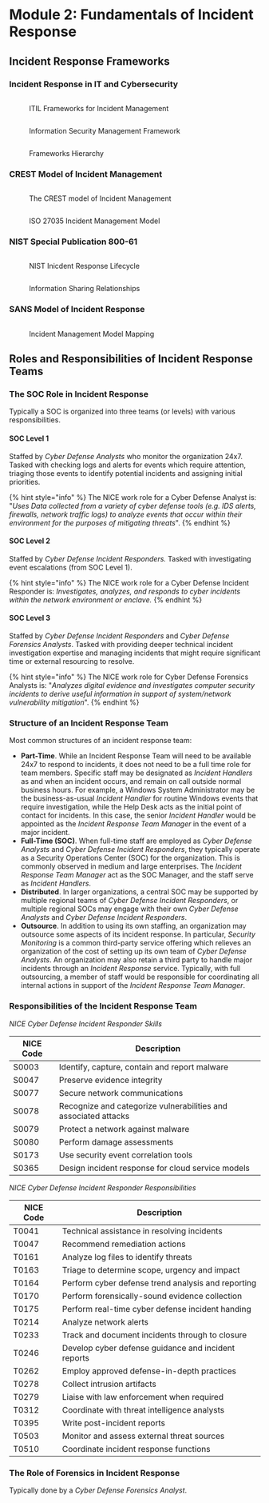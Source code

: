 # Module 2: Fundamentals of Incident Response

## Incident Response Frameworks

### Incident Response in IT and Cybersecurity

<figure><img src="../../../.gitbook/assets/image (3).png" alt=""><figcaption><p>ITIL Frameworks for Incident Management</p></figcaption></figure>

<figure><img src="../../../.gitbook/assets/image (1) (1).png" alt=""><figcaption><p>Information Security Management Framework</p></figcaption></figure>

<figure><img src="../../../.gitbook/assets/image (2) (1).png" alt=""><figcaption><p>Frameworks Hierarchy</p></figcaption></figure>

### CREST Model of Incident Management

<figure><img src="../../../.gitbook/assets/image (3) (1).png" alt=""><figcaption><p>The CREST model of Incident Management</p></figcaption></figure>

<figure><img src="../../../.gitbook/assets/image (4).png" alt=""><figcaption><p>ISO 27035 Incident Management Model</p></figcaption></figure>

### NIST Special Publication 800-61

<figure><img src="../../../.gitbook/assets/image (5).png" alt=""><figcaption><p>NIST Inicdent Response Lifecycle</p></figcaption></figure>

<figure><img src="../../../.gitbook/assets/image (6).png" alt=""><figcaption><p>Information Sharing Relationships</p></figcaption></figure>

### SANS Model of Incident Response

<figure><img src="../../../.gitbook/assets/image (7).png" alt=""><figcaption><p>Incident Management Model Mapping</p></figcaption></figure>

## Roles and Responsibilities of Incident Response Teams

### The SOC Role in Incident Response

Typically a SOC is organized into three teams (or levels) with various responsibilities.

#### SOC Level 1

Staffed by _Cyber Defense Analysts_ who monitor the organization 24x7. Tasked with checking logs and alerts for events which require attention, triaging those events to identify potential incidents and assigning initial priorities.

{% hint style="info" %}
The NICE work role for a Cyber Defense Analyst is: "_Uses Data collected from a variety of cyber defense tools (e.g. IDS alerts, firewalls, network traffic logs) to analyze events that occur within their environment for the purposes of mitigating threats_".
{% endhint %}

#### SOC Level 2

Staffed by _Cyber Defense Incident Responders._ Tasked with investigating event escalations (from SOC Level 1).&#x20;

{% hint style="info" %}
The NICE work role for a Cyber Defense Incident Responder is: _Investigates, analyzes, and responds to cyber incidents within the network environment or enclave._
{% endhint %}

#### SOC Level 3

Staffed by _Cyber Defense Incident Responders_ and _Cyber Defense Forensics Analysts_. Tasked with providing deeper technical incident investigation expertise and managing incidents that might require significant time or external resourcing to resolve.

{% hint style="info" %}
The NICE work role for Cyber Defense Forensics Analysts is: "_Analyzes digital evidence and investigates computer security incidents to derive useful information in support of system/network vulnerability mitigation_".
{% endhint %}

### Structure of an Incident Response Team

Most common structures of an incident response team:

* **Part-Time**. While an Incident Response Team will need to be available 24x7 to respond to incidents, it does not need to be a full time role for team members. Specific staff may be designated as _Incident Handlers_ as and when an incident occurs, and remain on call outside normal business hours. For example, a Windows System Administrator may be the business-as-usual _Incident Handler_ for routine Windows events that require investigation, while the Help Desk acts as the initial point of contact for incidents. In this case, the senior _Incident Handler_ would be appointed as the _Incident Response Team Manager_ in the event of a major incident.
* **Full-Time (SOC)**. When full-time staff are employed as _Cyber Defense Analysts_ and _Cyber Defense Incident Responders_, they typically operate as a Security Operations Center (SOC) for the organization. This is commonly observed in medium and large enterprises. The _Incident Response Team Manager_ act as the SOC Manager, and the staff serve as _Incident Handlers_.
* **Distributed**. In larger organizations, a central SOC may be supported by multiple regional teams of _Cyber Defense Incident Responders_, or multiple regional SOCs may engage with their own _Cyber Defense Analysts_ and _Cyber Defense Incident Responders_.
* **Outsource**. In addition to using its own staffing, an organization may outsource some aspects of its incident response. In particular, _Security Monitoring_ is a common third-party service offering which relieves an organization of the cost of setting up its own team of _Cyber Defense Analysts_. An organization may also retain a third party to handle major incidents through an _Incident Response_ service. Typically, with full outsourcing, a member of staff would be responsible for coordinating all internal actions in support of the _Incident Response Team Manager_.

### Responsibilities of the Incident Response Team

_NICE Cyber Defense Incident Responder Skills_

| NICE Code | Description                                                     |
| --------- | --------------------------------------------------------------- |
| S0003     | Identify, capture, contain and report malware                   |
| S0047     | Preserve evidence integrity                                     |
| S0077     | Secure network communications                                   |
| S0078     | Recognize and categorize vulnerabilities and associated attacks |
| S0079     | Protect a network against malware                               |
| S0080     | Perform damage assessments                                      |
| S0173     | Use security event correlation tools                            |
| S0365     | Design incident response for cloud service models               |

_NICE Cyber Defense Incident Responder Responsibilities_

| NICE Code | Description                                         |
| --------- | --------------------------------------------------- |
| T0041     | Technical assistance in resolving incidents         |
| T0047     | Recommend remediation actions                       |
| T0161     | Analyze log files to identify threats               |
| T0163     | Triage to determine scope, urgency and impact       |
| T0164     | Perform cyber defense trend analysis and reporting  |
| T0170     | Perform forensically-sound evidence collection      |
| T0175     | Perform real-time cyber defense incident handing    |
| T0214     | Analyze network alerts                              |
| T0233     | Track and document incidents through to closure     |
| T0246     | Develop cyber defense guidance and incident reports |
| T0262     | Employ approved defense-in-depth practices          |
| T0278     | Collect intrusion artifacts                         |
| T0279     | Liaise with law enforcement when required           |
| T0312     | Coordinate with threat intelligence analysts        |
| T0395     | Write post-incident reports                         |
| T0503     | Monitor and assess external threat sources          |
| T0510     | Coordinate incident response functions              |

### The Role of Forensics in Incident Response

Typically done by a _Cyber Defense Forensics Analyst_.&#x20;
